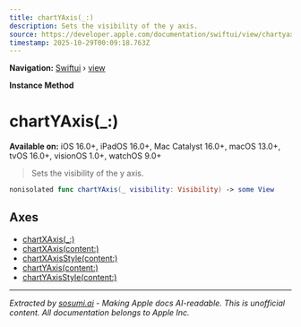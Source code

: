 ```yaml
---
title: chartYAxis(_:)
description: Sets the visibility of the y axis.
source: https://developer.apple.com/documentation/swiftui/view/chartyaxis(_:)
timestamp: 2025-10-29T00:09:18.763Z
---
```


**Navigation:** [Swiftui](/documentation/swiftui) › [view](/documentation/swiftui/view)

**Instance Method**

# chartYAxis(_:)

**Available on:** iOS 16.0+, iPadOS 16.0+, Mac Catalyst 16.0+, macOS 13.0+, tvOS 16.0+, visionOS 1.0+, watchOS 9.0+

> Sets the visibility of the y axis.

```swift
nonisolated func chartYAxis(_ visibility: Visibility) -> some View
```

## Axes

- [chartXAxis(_:)](/documentation/swiftui/view/chartxaxis(_:))
- [chartXAxis(content:)](/documentation/swiftui/view/chartxaxis(content:))
- [chartXAxisStyle(content:)](/documentation/swiftui/view/chartxaxisstyle(content:))
- [chartYAxis(content:)](/documentation/swiftui/view/chartyaxis(content:))
- [chartYAxisStyle(content:)](/documentation/swiftui/view/chartyaxisstyle(content:))

---

*Extracted by [sosumi.ai](https://sosumi.ai) - Making Apple docs AI-readable.*
*This is unofficial content. All documentation belongs to Apple Inc.*
